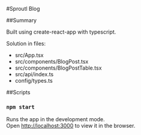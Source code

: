 #Sproutl Blog

##Summary

Built using create-react-app with typescript.

Solution in files:
- src/App.tsx
- src/components/BlogPost.tsx
- src/components/BlogPostTable.tsx
- src/api/index.ts
- config/types.ts


##Scripts

### `npm start`

Runs the app in the development mode.\
Open [http://localhost:3000](http://localhost:3000) to view it in the browser.